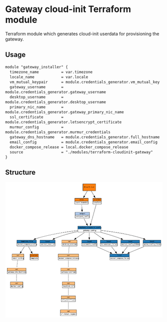 # Gateway cloud-init Terraform module

Terraform module which generates cloud-init userdata for provisioning the gateway.

## Usage

```hcl
module "gateway_installer" {
  timezone_name          = var.timezone
  locale_name            = var.locale
  vm_mutual_keypair      = module.credentials_generator.vm_mutual_key
  gateway_username       = module.credentials_generator.gateway_username
  desktop_username       = module.credentials_generator.desktop_username
  primary_nic_name       = module.credentials_generator.gateway_primary_nic_name
  ssl_certificate        = module.credentials_generator.letsencrypt_certificate
  murmur_config          = module.credentials_generator.murmur_credentials
  gateway_dns_hostname   = module.credentials_generator.full_hostname
  email_config           = module.credentials_generator.email_config
  docker_compose_release = local.docker_compose_release
  source                 = "./modules/terraform-cloudinit-gateway"
}
```

## Structure

![Visualization of resource dependencies](./documentation/terraform-graph.png "Generated by using the blast-radius tool")
